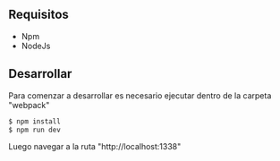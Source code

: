 ## Requisitos
  - Npm
  - NodeJs

## Desarrollar

Para comenzar a desarrollar es necesario ejecutar dentro de la carpeta "webpack"
```sh
$ npm install
$ npm run dev
```

Luego navegar a la ruta "http://localhost:1338"
